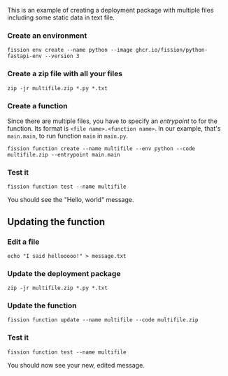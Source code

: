This is an example of creating a deployment package with multiple
files including some static data in text file.

### Create an environment

```
fission env create --name python --image ghcr.io/fission/python-fastapi-env --version 3
```

### Create a zip file with all your files

```
zip -jr multifile.zip *.py *.txt
```

### Create a function

Since there are multiple files, you have to specify an _entrypoint_ to
for the function.  Its format is `<file name>.<function name>`. In our
example, that's `main.main`, to run function `main` in `main.py`.

```
fission function create --name multifile --env python --code multifile.zip --entrypoint main.main
```

### Test it

```
fission function test --name multifile
```

You should see the "Hello, world" message.


## Updating the function

### Edit a file

```
echo "I said hellooooo!" > message.txt
```

### Update the deployment package

```
zip -jr multifile.zip *.py *.txt
```

### Update the function

```
fission function update --name multifile --code multifile.zip
```

### Test it

```
fission function test --name multifile
```

You should now see your new, edited message.

